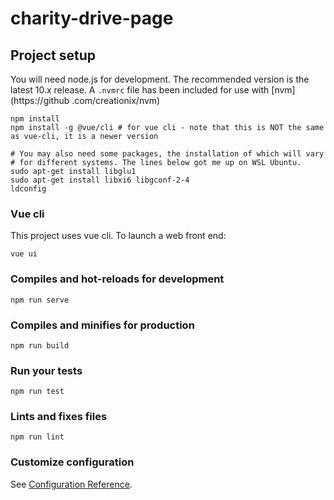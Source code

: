 # charity-drive-page

## Project setup
You will need node.js for development. The recommended version is the latest 10.x release. A `.nvmrc` file has been included for use with [nvm] (https://github .com/creationix/nvm)
```
npm install
npm install -g @vue/cli # for vue cli - note that this is NOT the same as vue-cli, it is a newer version

# You may also need some packages, the installation of which will vary
# for different systems. The lines below got me up on WSL Ubuntu.
sudo apt-get install libglu1
sudo apt-get install libxi6 libgconf-2-4
ldconfig
```

### Vue cli
This project uses vue cli. To launch a web front end:
```
vue ui
```

### Compiles and hot-reloads for development
```
npm run serve
```

### Compiles and minifies for production
```
npm run build
```

### Run your tests
```
npm run test
```

### Lints and fixes files
```
npm run lint
```

### Customize configuration
See [Configuration Reference](https://cli.vuejs.org/config/).
